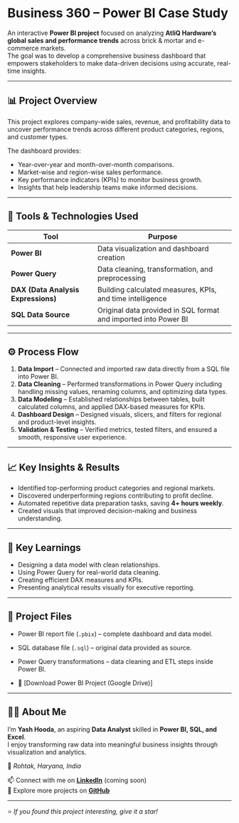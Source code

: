 # Business 360 – Power BI Case Study  

An interactive **Power BI project** focused on analyzing **AtliQ Hardware’s global sales and performance trends** across brick & mortar and e-commerce markets.  
The goal was to develop a comprehensive business dashboard that empowers stakeholders to make data-driven decisions using accurate, real-time insights.

---

## 📊 Project Overview  
This project explores company-wide sales, revenue, and profitability data to uncover performance trends across different product categories, regions, and customer types.  

The dashboard provides:
- Year-over-year and month-over-month comparisons.  
- Market-wise and region-wise sales performance.  
- Key performance indicators (KPIs) to monitor business growth.  
- Insights that help leadership teams make informed decisions.  

---

## 🧩 Tools & Technologies Used  
| Tool | Purpose |
|------|----------|
| **Power BI** | Data visualization and dashboard creation |
| **Power Query** | Data cleaning, transformation, and preprocessing |
| **DAX (Data Analysis Expressions)** | Building calculated measures, KPIs, and time intelligence |
| **SQL Data Source** | Original data provided in SQL format and imported into Power BI |

---

## ⚙️ Process Flow  
1. **Data Import** – Connected and imported raw data directly from a SQL file into Power BI.  
2. **Data Cleaning** – Performed transformations in Power Query including handling missing values, renaming columns, and optimizing data types.  
3. **Data Modeling** – Established relationships between tables, built calculated columns, and applied DAX-based measures for KPIs.  
4. **Dashboard Design** – Designed visuals, slicers, and filters for regional and product-level insights.  
5. **Validation & Testing** – Verified metrics, tested filters, and ensured a smooth, responsive user experience.  

---

## 📈 Key Insights & Results  
- Identified top-performing product categories and regional markets.  
- Discovered underperforming regions contributing to profit decline.  
- Automated repetitive data preparation tasks, saving **4+ hours weekly**.  
- Created visuals that improved decision-making and business understanding.  

---

## 🧠 Key Learnings  
- Designing a data model with clean relationships.  
- Using Power Query for real-world data cleaning.  
- Creating efficient DAX measures and KPIs.  
- Presenting analytical results visually for executive reporting.  

---

## 📎 Project Files  
- Power BI report file (`.pbix`) – complete dashboard and data model.  
- SQL database file (`.sql`) – original data provided as source.  
- Power Query transformations – data cleaning and ETL steps inside Power BI.

- 🔗 [Download Power BI Project (Google Drive)]



---

## 👨‍💻 About Me  
I’m **Yash Hooda**, an aspiring **Data Analyst** skilled in **Power BI, SQL, and Excel**.  
I enjoy transforming raw data into meaningful business insights through visualization and analytics.  

📍 *Rohtak, Haryana, India*  

📫 Connect with me on **[LinkedIn](https://www.linkedin.com/)** (coming soon)  
📂 Explore more projects on **[GitHub](https://github.com/11Yash1)**  

---
⭐ *If you found this project interesting, give it a star!*
